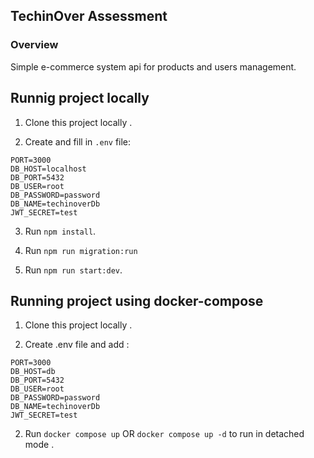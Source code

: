 ## TechinOver Assessment

### Overview

Simple e-commerce system api for products and users management.


## Runnig project locally

1. Clone this project locally .

2. Create and fill in `.env` file:
``` 
PORT=3000
DB_HOST=localhost
DB_PORT=5432
DB_USER=root
DB_PASSWORD=password
DB_NAME=techinoverDb
JWT_SECRET=test

```

3. Run `npm install`.

4. Run `npm run migration:run`

5. Run `npm run start:dev`.

## Running project using docker-compose

1. Clone this project locally .

2. Create .env file and add :

```
PORT=3000
DB_HOST=db
DB_PORT=5432
DB_USER=root
DB_PASSWORD=password
DB_NAME=techinoverDb
JWT_SECRET=test

```

2. Run `docker compose up` OR `docker compose up -d` to run in detached mode .